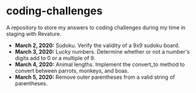 # coding-challenges

A repository to store my answers to coding challenges during my time in staging with Revature.

* **March 2, 2020:** Sudoku. Verify the validity of a 9x9 sudoku board.
* **March 3, 2020:** Lucky numbers. Determine whether or not a number's digits add to 0 or a multiple of 9.
* **March 4, 2020:** Animal lengths. Implement the convert_to method to convert between parrots, monkeys, and boas.
* **March 5, 2020:** Remove outer parentheses from a valid string of parentheses.
